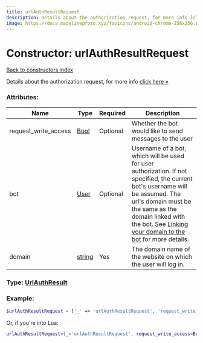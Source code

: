 ```yaml
---
title: urlAuthResultRequest
description: Details about the authorization request, for more info [click here »](https://core.telegram.org/api/url-authorization)
image: https://docs.madelineproto.xyz/favicons/android-chrome-256x256.png
---
```

# Constructor: urlAuthResultRequest  
[Back to constructors index](index.md)



Details about the authorization request, for more info [click here »](https://core.telegram.org/api/url-authorization)

### Attributes:

| Name     |    Type       | Required | Description |
|----------|---------------|----------|-------------|
|request\_write\_access|[Bool](../types/Bool.md) | Optional|Whether the bot would like to send messages to the user|
|bot|[User](../types/User.md) | Optional|Username of a bot, which will be used for user authorization. If not specified, the current bot's username will be assumed. The url's domain must be the same as the domain linked with the bot. See [Linking your domain to the bot](https://core.telegram.org/widgets/login#linking-your-domain-to-the-bot) for more details.|
|domain|[string](../types/string.md) | Yes|The domain name of the website on which the user will log in.|



### Type: [UrlAuthResult](../types/UrlAuthResult.md)


### Example:

```php
$urlAuthResultRequest = ['_' => 'urlAuthResultRequest', 'request_write_access' => Bool, 'bot' => User, 'domain' => 'string'];
```  


Or, if you're into Lua:

```lua
urlAuthResultRequest={_='urlAuthResultRequest', request_write_access=Bool, bot=User, domain='string'}

```


